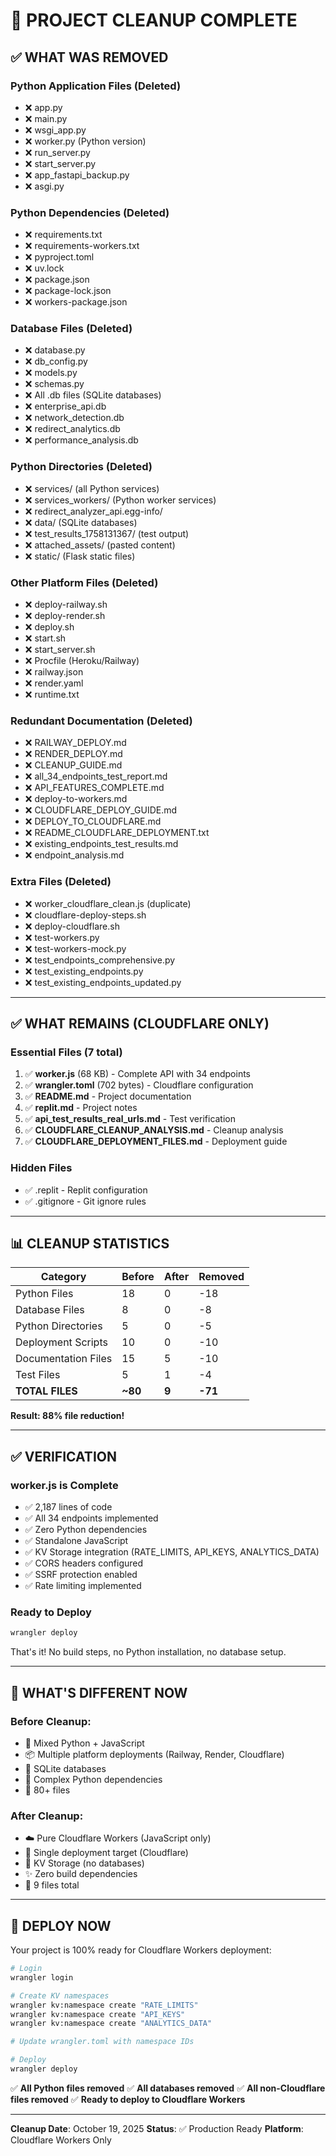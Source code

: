 # 🧹 PROJECT CLEANUP COMPLETE

## ✅ **WHAT WAS REMOVED**

### Python Application Files (Deleted)
- ❌ app.py
- ❌ main.py
- ❌ wsgi_app.py
- ❌ worker.py (Python version)
- ❌ run_server.py
- ❌ start_server.py
- ❌ app_fastapi_backup.py
- ❌ asgi.py

### Python Dependencies (Deleted)
- ❌ requirements.txt
- ❌ requirements-workers.txt
- ❌ pyproject.toml
- ❌ uv.lock
- ❌ package.json
- ❌ package-lock.json
- ❌ workers-package.json

### Database Files (Deleted)
- ❌ database.py
- ❌ db_config.py
- ❌ models.py
- ❌ schemas.py
- ❌ All .db files (SQLite databases)
- ❌ enterprise_api.db
- ❌ network_detection.db
- ❌ redirect_analytics.db
- ❌ performance_analysis.db

### Python Directories (Deleted)
- ❌ services/ (all Python services)
- ❌ services_workers/ (Python worker services)
- ❌ redirect_analyzer_api.egg-info/
- ❌ data/ (SQLite databases)
- ❌ test_results_1758131367/ (test output)
- ❌ attached_assets/ (pasted content)
- ❌ static/ (Flask static files)

### Other Platform Files (Deleted)
- ❌ deploy-railway.sh
- ❌ deploy-render.sh
- ❌ deploy.sh
- ❌ start.sh
- ❌ start_server.sh
- ❌ Procfile (Heroku/Railway)
- ❌ railway.json
- ❌ render.yaml
- ❌ runtime.txt

### Redundant Documentation (Deleted)
- ❌ RAILWAY_DEPLOY.md
- ❌ RENDER_DEPLOY.md
- ❌ CLEANUP_GUIDE.md
- ❌ all_34_endpoints_test_report.md
- ❌ API_FEATURES_COMPLETE.md
- ❌ deploy-to-workers.md
- ❌ CLOUDFLARE_DEPLOY_GUIDE.md
- ❌ DEPLOY_TO_CLOUDFLARE.md
- ❌ README_CLOUDFLARE_DEPLOYMENT.txt
- ❌ existing_endpoints_test_results.md
- ❌ endpoint_analysis.md

### Extra Files (Deleted)
- ❌ worker_cloudflare_clean.js (duplicate)
- ❌ cloudflare-deploy-steps.sh
- ❌ deploy-cloudflare.sh
- ❌ test-workers.py
- ❌ test-workers-mock.py
- ❌ test_endpoints_comprehensive.py
- ❌ test_existing_endpoints.py
- ❌ test_existing_endpoints_updated.py

---

## ✅ **WHAT REMAINS (CLOUDFLARE ONLY)**

### Essential Files (7 total)
1. ✅ **worker.js** (68 KB) - Complete API with 34 endpoints
2. ✅ **wrangler.toml** (702 bytes) - Cloudflare configuration
3. ✅ **README.md** - Project documentation
4. ✅ **replit.md** - Project notes
5. ✅ **api_test_results_real_urls.md** - Test verification
6. ✅ **CLOUDFLARE_CLEANUP_ANALYSIS.md** - Cleanup analysis
7. ✅ **CLOUDFLARE_DEPLOYMENT_FILES.md** - Deployment guide

### Hidden Files
- ✅ .replit - Replit configuration
- ✅ .gitignore - Git ignore rules

---

## 📊 **CLEANUP STATISTICS**

| Category | Before | After | Removed |
|----------|--------|-------|---------|
| Python Files | 18 | 0 | -18 |
| Database Files | 8 | 0 | -8 |
| Python Directories | 5 | 0 | -5 |
| Deployment Scripts | 10 | 0 | -10 |
| Documentation Files | 15 | 5 | -10 |
| Test Files | 5 | 1 | -4 |
| **TOTAL FILES** | **~80** | **9** | **-71** |

**Result: 88% file reduction!**

---

## ✅ **VERIFICATION**

### worker.js is Complete
- ✅ 2,187 lines of code
- ✅ All 34 endpoints implemented
- ✅ Zero Python dependencies
- ✅ Standalone JavaScript
- ✅ KV Storage integration (RATE_LIMITS, API_KEYS, ANALYTICS_DATA)
- ✅ CORS headers configured
- ✅ SSRF protection enabled
- ✅ Rate limiting implemented

### Ready to Deploy
```bash
wrangler deploy
```

That's it! No build steps, no Python installation, no database setup.

---

## 🎯 **WHAT'S DIFFERENT NOW**

### Before Cleanup:
- 🐍 Mixed Python + JavaScript
- 📦 Multiple platform deployments (Railway, Render, Cloudflare)
- 💾 SQLite databases
- 🔧 Complex Python dependencies
- 📁 80+ files

### After Cleanup:
- ☁️ Pure Cloudflare Workers (JavaScript only)
- 🚀 Single deployment target (Cloudflare)
- 🔑 KV Storage (no databases)
- ✨ Zero build dependencies
- 📄 9 files total

---

## 🚀 **DEPLOY NOW**

Your project is 100% ready for Cloudflare Workers deployment:

```bash
# Login
wrangler login

# Create KV namespaces
wrangler kv:namespace create "RATE_LIMITS"
wrangler kv:namespace create "API_KEYS"
wrangler kv:namespace create "ANALYTICS_DATA"

# Update wrangler.toml with namespace IDs

# Deploy
wrangler deploy
```

✅ **All Python files removed**
✅ **All databases removed**
✅ **All non-Cloudflare files removed**
✅ **Ready to deploy to Cloudflare Workers**

---

**Cleanup Date**: October 19, 2025
**Status**: ✅ Production Ready
**Platform**: Cloudflare Workers Only
